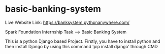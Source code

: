 # basic-banking-system

Live Website Link: https://banksystem.pythonanywhere.com/

Spark Foundation Internship Task --> Basic Banking System

This is a python Django based Project. Firstly, you have to install python and then install Django by using this command 'pip install django' through CMD
